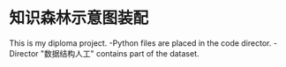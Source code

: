 # 知识森林示意图装配
This is my diploma project. 
-Python files are placed in the code director. 
-Director "数据结构人工" contains part of the dataset.
